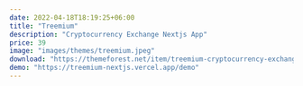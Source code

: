 ```yaml
---
date: 2022-04-18T18:19:25+06:00
title: "Treemium"
description: "Cryptocurrency Exchange Nextjs App"
price: 39
image: "images/themes/treemium.jpeg"
download: "https://themeforest.net/item/treemium-cryptocurrency-exchange-nextjs-app/37026279"
demo: "https://treemium-nextjs.vercel.app/demo"
---
```


